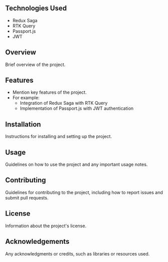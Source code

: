 
## Technologies Used

- Redux Saga
- RTK Query
- Passport.js
- JWT
## Overview

Brief overview of the project.

## Features

- Mention key features of the project.
- For example: 
  - Integration of Redux Saga with RTK Query
  - Implementation of Passport.js with JWT authentication

## Installation

Instructions for installing and setting up the project.

## Usage

Guidelines on how to use the project and any important usage notes.



## Contributing

Guidelines for contributing to the project, including how to report issues and submit pull requests.

## License

Information about the project's license.

## Acknowledgements

Any acknowledgments or credits, such as libraries or resources used.
